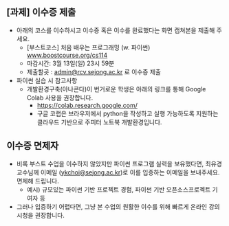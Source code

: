 ## [과제] 이수증 제출
- 아래의 코스를 이수하시고 이수증 혹은 이수를 완료했다는 화면 캡쳐본을 제출해 주세요.
  - [부스트코스] 처음 배우는 프로그래밍 (w. 파이썬) www.boostcourse.org/cs114
  - 마감시간: 3월 13일(일) 23시 59분
  - 제출할곳 : admin@rcv.sejong.ac.kr 로 이수증 제출
- 파이썬 실습 시 참고사항
  - 개발환경구축(아나콘다)이 번거로운 학생은 아래의 링크를 통해 Google Colab 사용을 권장합니다.
    - https://colab.research.google.com/  
    - 구글 코랩은 브라우저에서 python을 작성하고 실행 가능하도록 지원하는 클라우드 기반으로 주피터 노트북 개발환경입니다.


## 이수증 면제자
- 비록 부스트 수업을 이수하지 않았지만 파이썬 프로그램 실력을 보유했다면, 최유경 교수님께 이메일 (ykchoi@sejong.ac.kr)로 이를 입증하는 이메일을 보내주세요. 면제해 드립니다. 
  - 예시) 규모있는 파이썬 기반 프로젝트 경험, 파이썬 기반 오픈소스프로젝트 기여자 등
- 그러나 입증하기 어렵다면, 그냥 본 수업의 원활한 이수를 위해 빠르게 온라인 강의 시청을 권장합니다. 



